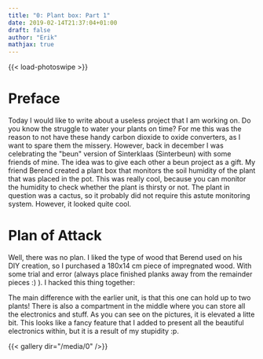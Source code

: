 ```yaml
---
title: "0: Plant box: Part 1"
date: 2019-02-14T21:37:04+01:00
draft: false
author: "Erik"
mathjax: true
---
```

{{< load-photoswipe >}}
# Preface
Today I would like to write about a useless project that I am working on. Do you know the struggle to water your plants on time? For me this was the reason to not have these handy carbon dioxide to oxide converters, as I want to spare them the missery. However, back in december I was celebrating the "beun" version of Sinterklaas (Sinterbeun) with some friends of mine. The idea was to give each other a beun project as a gift. My friend Berend created a plant box that monitors the soil humidity of the plant that was placed in the pot. This was really cool, because you can monitor the humidity to check whether the plant is thirsty or not. The plant in question was a cactus, so it probably did not require this astute monitoring system. However, it looked quite cool.

<!-- {{< figure src="/media/plantenbakPt1_berend.jpg" title="Berend's plantenbak" class="photo left" >}}  -->

# Plan of Attack
Well, there was no plan. I liked the type of wood that Berend used on his DIY creation, so I purchased a 180x14 cm piece of impregnated wood. With some trial and error (always place finished planks away from the remainder pieces :) ). I hacked this thing together:

The main difference with the earlier unit, is that this one can hold up to two plants! There is also a compartment in the middle where you can store all the electronics and stuff. As you can see on the pictures, it is elevated a litte bit. This looks like a fancy feature that I added to present all the beautiful electronics within, but it is a result of my stupidity :p. 


{{< gallery dir="/media/0" />}}

<!-- {{< gallery >}}
{{< figure link="media/0/berendBak.jpg" caption="Sydney Harbour" >}}
{{< figure link="media/0/berendBak.jpg" caption="Capital Chorus" >}}
{{< figure link="media/0/berendBak.jpg" caption="Arduino test setup" >}}
{{< /gallery >}} -->
